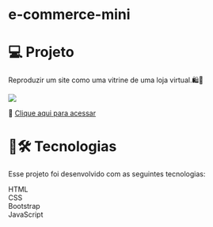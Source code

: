 # e-commerce-mini
# 💻 Projeto<br>

Reproduzir um site como uma vitrine de uma loja virtual.🛍️👗<br>

<img src="https://user-images.githubusercontent.com/107657763/205472815-cfcd55fb-a21e-418f-832f-083823e817c7.png"/> <br>

🔗 [Clique aqui para acessar](https://iamsandralima.github.io/e-commerce-mini/)
# 🚀🛠 Tecnologias<br>
Esse projeto foi desenvolvido com as seguintes tecnologias:

HTML<br>
CSS<br>
Bootstrap<br>
JavaScript<br>
